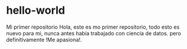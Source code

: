 # hello-world
Mi primer repositorio
Hola, este es mo primer repositorio, todo esto es nuevo para mi, nunca antes había trabajado con ciencia de datos.
pero definitivamente !Me apasiona!.
